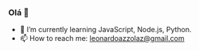 ### Olá 👋

- 🌱 I’m currently learning JavaScript, Node.js, Python.
- 📫 How to reach me: leonardoazzolaz@gmail.com
<!--
**LeonardoAzzola/leonardoazzola** is a ✨ _special_ ✨ repository because its `README.md` (this file) appears on your GitHub profile.

Here are some ideas to get you started:

- 🔭 I’m currently working on ...
- 🌱 I’m currently learning ...
- 👯 I’m looking to collaborate on ...
- 🤔 I’m looking for help with ...
- 💬 Ask me about ...
- 📫 How to reach me: ...
- 😄 Pronouns: ...
- ⚡ Fun fact: ...
-->
